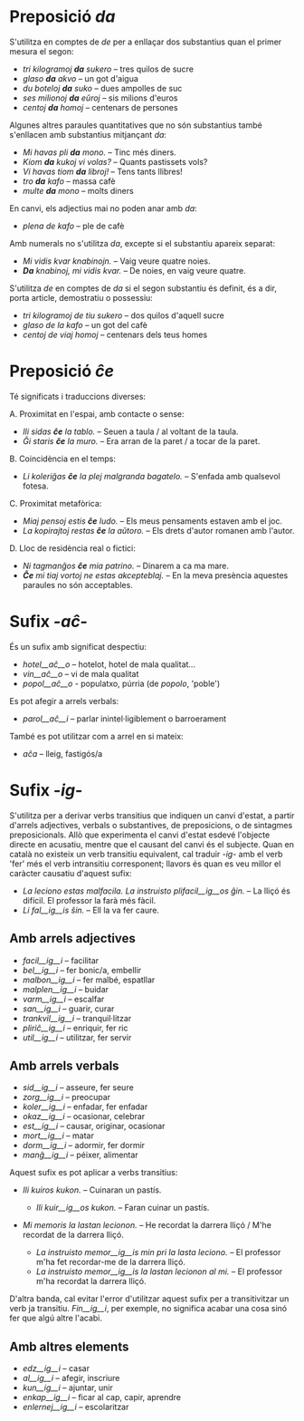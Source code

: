 # Preposició *da*

S'utilitza en comptes de *de* per a enllaçar dos substantius quan el primer mesura el segon:

- *tri kilogramoj __da__ sukero* – tres quilos de sucre
- *glaso __da__ akvo* – un got d'aigua
- *du boteloj __da__ suko* – dues ampolles de suc
- *ses milionoj __da__ eŭroj* – sis milions d'euros
- *centoj __da__ homoj* – centenars de persones

Algunes altres paraules quantitatives que no són substantius també s'enllacen amb substantius mitjançant *da*:

- *Mi havas pli __da__ mono.* – Tinc més diners.
- *Kiom __da__ kukoj vi volas?* – Quants pastissets vols?
- *Vi havas tiom __da__ libroj!* – Tens tants llibres!
- *tro __da__ kafo* – massa cafè
- *multe __da__ mono* – molts diners

En canvi, els adjectius mai no poden anar amb *da*:

- *plena de kafo* – ple de cafè

Amb numerals no s'utilitza *da*, excepte si el substantiu apareix separat:

- *Mi vidis kvar knabinojn.* – Vaig veure quatre noies.
- *__Da__ knabinoj, mi vidis kvar.* – De noies, en vaig veure quatre.

S'utilitza *de* en comptes de *da* si el segon substantiu és definit, és a dir, porta article, demostratiu o possessiu:

- *tri kilogramoj de tiu sukero* – dos quilos d'aquell sucre
- *glaso de la kafo* – un got del cafè
- *centoj de viaj homoj* – centenars dels teus homes

# Preposició *ĉe*

Té significats i traduccions diverses:

A. Proximitat en l'espai, amb contacte o sense:

- *Ili sidas __ĉe__ la tablo.* – Seuen a taula / al voltant de la taula.
- *Ĝi staris __ĉe__ la muro.* – Era arran de la paret / a tocar de la paret.

B. Coincidència en el temps:

- *Li koleriĝas __ĉe__ la plej malgranda bagatelo.* – S'enfada amb qualsevol fotesa.

C. Proximitat metafòrica:

- *Miaj pensoj estis __ĉe__ ludo.* – Els meus pensaments estaven amb el joc.
- *La kopirajtoj restas __ĉe__ la aŭtoro.* – Els drets d'autor romanen amb l'autor.

D. Lloc de residència real o fictici:

- *Ni tagmanĝos __ĉe__ mia patrino.* – Dinarem a ca ma mare.
- *__Ĉe__ mi tiaj vortoj ne estas akcepteblaj.* – En la meva presència aquestes paraules no són acceptables.

# Sufix *-aĉ-*

És un sufix amb significat despectiu:

- *hotel__aĉ__o* – hotelot, hotel de mala qualitat...
- *vin__aĉ__o* – vi de mala qualitat
- *popol__aĉ__o* - populatxo, púrria (de *popolo*, 'poble')

Es pot afegir a arrels verbals:
- *parol__aĉ__i* – parlar inintel·ligiblement o barroerament

També es pot utilitzar com a arrel en si mateix:
- *aĉa* – lleig, fastigós/a

# Sufix *-ig-*

S'utilitza per a derivar verbs transitius que indiquen un canvi d'estat, a partir d'arrels adjectives, verbals o substantives, de preposicions, o de sintagmes preposicionals. Allò que experimenta el canvi d'estat esdevé l'objecte directe en acusatiu, mentre que el causant del canvi és el subjecte.
Quan en català no existeix un verb transitiu equivalent, cal traduir *-ig-* amb el verb 'fer' més el verb intransitiu corresponent; llavors és quan es veu millor el caràcter causatiu d'aquest sufix:

- *La leciono estas malfacila. La instruisto plifacil__ig__os ĝin.* – La lliçó és difícil. El professor la farà més fàcil.
- *Li fal__ig__is ŝin.* – Ell la va fer caure.

## Amb arrels adjectives
- *facil__ig__i* – facilitar
- *bel__ig__i* – fer bonic/a, embellir
- *malbon__ig__i* – fer malbé, espatllar
- *malplen__ig__i* – buidar
- *varm__ig__i* – escalfar
- *san__ig__i* – guarir, curar
- *trankvil__ig__i* – tranquil·litzar
- *pliriĉ__ig__i* – enriquir, fer ric
- *util__ig__i* – utilitzar, fer servir

## Amb arrels verbals

- *sid__ig__i* – asseure, fer seure
- *zorg__ig__i* – preocupar
- *koler__ig__i* – enfadar, fer enfadar
- *okaz__ig__i* – ocasionar, celebrar
- *est__ig__i* – causar, originar, ocasionar
- *mort__ig__i* – matar
- *dorm__ig__i* – adormir, fer dormir
- *manĝ__ig__i* – péixer, alimentar

Aquest sufix es pot aplicar a verbs transitius:

- *Ili kuiros kukon.* – Cuinaran un pastís.
  - *Ili kuir__ig__os kukon.* – Faran cuinar un pastís.

- *Mi memoris la lastan lecionon.* – He recordat la darrera lliçó / M'he recordat de la darrera lliçó.
  - *La instruisto memor__ig__is min pri la lasta leciono.* – El professor m'ha fet recordar-me de la darrera lliçó.
  - *La instruisto memor__ig__is la lastan lecionon al mi.* – El professor m'ha recordat la darrera lliçó.

D'altra banda, cal evitar l'error d'utilitzar aquest sufix per a transitivitzar un verb ja transitiu. *Fin__ig__i*, per exemple, no significa acabar una cosa sinó fer que algú altre l'acabi.

## Amb altres elements

- *edz__ig__i* – casar
- *al__ig__i* – afegir, inscriure
- *kun__ig__i* – ajuntar, unir
- *enkap__ig__i* – ficar al cap, capir, aprendre
- *enlernej__ig__i* – escolaritzar
